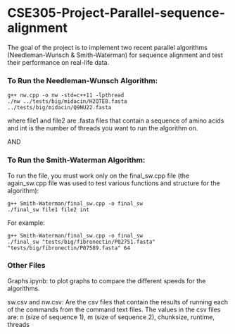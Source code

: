 # CSE305-Project-Parallel-sequence-alignment
The goal of the project is to implement two recent parallel algorithms (Needleman-Wunsch & Smith-Waterman) for sequence alignment and test their performance on real-life data.

### To Run the Needleman-Wunsch Algorithm:

```
g++ nw.cpp -o nw -std=c++11 -lpthread
./nw ../tests/big/midacin/H2QTE8.fasta ../tests/big/midacin/Q9NU22.fasta
```

where file1 and file2 are .fasta files that contain a sequence of amino acids and int is the number of threads you want to run the algorithm on.

AND 

### To Run the Smith-Waterman Algorithm:

To run the file, you must work only on the final_sw.cpp file (the again_sw.cpp file was used to test various functions and structure for the algorithm):

```
g++ Smith-Waterman/final_sw.cpp -o final_sw
./final_sw file1 file2 int
```

For example:

```
g++ Smith-Waterman/final_sw.cpp -o final_sw
./final_sw "tests/big/fibronectin/P02751.fasta" "tests/big/fibronectin/P07589.fasta" 64
``` 
### Other Files

Graphs.ipynb: to plot graphs to compare the different speeds for the algorithms.

sw.csv and nw.csv: Are the csv files that contain the results of running each of the commands from the command text files. The values in the csv files are: n (size of sequence 1), m (size of sequence 2), chunksize, runtime, threads
